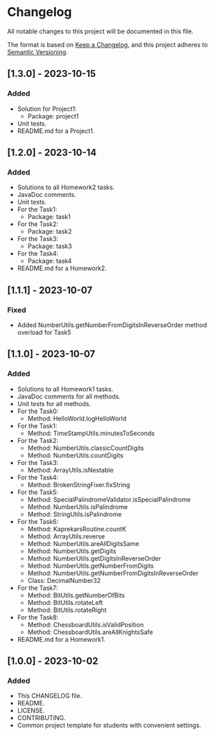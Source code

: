 # Changelog

All notable changes to this project will be documented in this file.

The format is based on [Keep a Changelog](https://keepachangelog.com/ru/1.1.0/),
and this project adheres to [Semantic Versioning](https://semver.org/lang/ru/spec/v2.0.0.html).

## [1.3.0] - 2023-10-15

### Added

- Solution for Project1:
  - Package: project1
- Unit tests.
- README.md for a Project1.

## [1.2.0] - 2023-10-14

### Added

- Solutions to all Homework2 tasks.
- JavaDoc comments.
- Unit tests.
- For the Task1:
  - Package: task1
- For the Task2:
  - Package: task2
- For the Task3:
  - Package: task3
- For the Task4:
  - Package: task4
- README.md for a Homework2.

## [1.1.1] - 2023-10-07

### Fixed

- Added NumberUtils.getNumberFromDigitsInReverseOrder method overload for Task5 

## [1.1.0] - 2023-10-07

### Added

- Solutions to all Homework1 tasks.
- JavaDoc comments for all methods.
- Unit tests for all methods.
- For the Task0:
  - Method: HelloWorld.logHelloWorld
- For the Task1:
  - Method: TimeStampUtils.minutesToSeconds
- For the Task2:
  - Method: NumberUtils.classicCountDigits
  - Method: NumberUtils.countDigits
- For the Task3:
  - Method: ArrayUtils.isNestable
- For the Task4:
  - Method: BrokenStringFixer.fixString
- For the Task5:
  - Method: SpecialPalindromeValidator.isSpecialPalindrome
  - Method: NumberUtils.isPalindrome
  - Method: StringUtils.isPalindrome
- For the Task6:
  - Method: KaprekarsRoutine.countK
  - Method: ArrayUtils.reverse
  - Method: NumberUtils.areAllDigitsSame
  - Method: NumberUtils.getDigits
  - Method: NumberUtils.getDigitsInReverseOrder
  - Method: NumberUtils.getNumberFromDigits
  - Method: NumberUtils.getNumberFromDigitsInReverseOrder
  - Class: DecimalNumber32
- For the Task7:
  - Method: BitUtils.getNumberOfBits
  - Method: BitUtils.rotateLeft
  - Method: BitUtils.rotateRight
- For the Task8:
  - Method: ChessboardUtils.isValidPosition
  - Method: ChessboardUtils.areAllKnightsSafe
- README.md for a Homework1.

## [1.0.0] - 2023-10-02

### Added

- This CHANGELOG file.
- README.
- LICENSE.
- CONTRIBUTING.
- Common project template for students with convenient settings.
